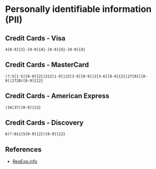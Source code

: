 # Personally identifiable information (PII)

<!-- ## Credit Cards -->


## Credit Cards - Visa

```
4[0-9]{3}-[0-9]{4}-[0-9]{4}-[0-9]{4}
```

## Credit Cards - MasterCard

```
(?:5[1-5][0-9]{2}|222[1-9]|22[3-9][0-9]|2[3-6][0-9]{2}|27[01][0-9]|2720)[0-9]{12}
```

## Credit Cards - American Express

```
(34|37)[0-9]{13}
```

## Credit Cards - Discovery

```
6(?:011|5[0-9]{2})[0-9]{12}
```


## References

- [RegExp.info](https://www.regular-expressions.info/creditcard.html)
